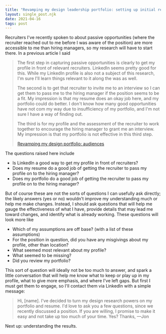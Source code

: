 ```yaml
---
title: "Revamping my design leadership portfolio: setting up initial research with recruiters"
layout: single_post.njk
date: 2021-04-16
tags: post
---
```


Recruiters I've recently spoken to about passive opportunities (where the recruiter reached out to me before I was aware of the position) are more accessible to me than hiring managers, so my research will have to start there. In a previous article I said

> The first step in capturing passive opportunities is clearly to get my profile in front of relevant recruiters. LinkedIn seems pretty good for this. While my LinkedIn profile is also not a subject of this research, I'm sure I'll learn things relevant to it along the was as well.
> 
> The second is to get that recruiter to invite me to an interview so I can get them to pass me to the hiring manager if the position seems to be a fit. My impression is that my resume does an okay job here, and my portfolio could do better. I don't know how many good opportunities have not com my way due to insufficiency of my portfolio, and I'm not sure I have a way of finding out.
> 
> The third is for my profile and the assessment of the recruiter to work together to encourage the hiring manager to grant me an interview. My impression is that my portfolio is not effective in this third step.
> 
> [Revamping my design portfolio: audiences](https://jonplummer.local/2021/03/27/revamping-my-design-leadership-portfolio-audiences/)

The questions raised here include
- Is LinkedIn a good way to get my profile in front of recruiters?
- Does my resume do a good job of getting the recruiter to pass my profile on to the hiring manager?
- Does my portfolio do a good job of getting the recruiter to pass my profile on to the hiring manager?

But of course these are not the sorts of questions I can usefully ask directly; the likely answers (yes or no) wouldn't improve my understanding much or help me make changes. Instead, I should ask questions that will help me gauge the effectiveness of what I have, provide details that may lead me toward changes, and identify what is already working. These questions will look more like
- Which of my assumptions are off base? (with a list of these assumptions)
- For the position in question, did you have any misgivings about my profile, other than location?
- What seemed most relevant about my profile?
- What seemed to be missing?
- Did you review my portfolio?

This sort of question will ideally not be too much to answer, and spark a little conversation that will help me know what to keep or play up in my profile, what to give more emphasis, and where I've left gaps. But first I must get them to engage, so I'll contact them via LinkedIn with a simple message:

> Hi, \[name\]. I've decided to turn my design research powers on my portfolio and resume. I'd love to ask you a few questions, since we recently discussed a position. If you are willing, I promise to make it easy and not take up too much of your time. Yes? Thanks, —Jon

Next up: understanding the results.

